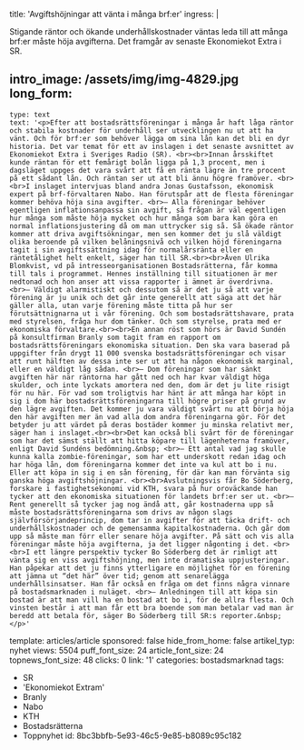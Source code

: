title: 'Avgiftshöjningar att vänta i många brf:er'
ingress: |
  <p>Stigande räntor och ökande underhållskostnader väntas leda till att många brf:er måste höja avgifterna. Det framgår av senaste Ekonomiekot Extra i SR.
  </p>
  
intro_image: /assets/img/img-4829.jpg
long_form:
  -
    type: text
    text: '<p>Efter att bostadsrättsföreningar i många år haft låga räntor och stabila kostnader för underhåll ser utvecklingen nu ut att ha vänt. Och för brf:er som behöver lägga om sina lån kan det bli en dyr historia. Det var temat för ett av inslagen i det senaste avsnittet av Ekonomiekot Extra i Sveriges Radio (SR). <br><br>Innan årsskiftet kunde räntan för ett femårigt bolån ligga på 1,3 procent, men i dagsläget uppges det vara svårt att få en ränta lägre än tre procent på ett sådant lån. Och räntan ser ut att bli ännu högre framöver. <br><br>I inslaget intervjuas bland andra Jonas Gustafsson, ekonomisk expert på brf-förvaltaren Nabo. Han förutspår att de flesta föreningar kommer behöva höja sina avgifter. <br>– Alla föreningar behöver egentligen inflationsanpassa sin avgift, så frågan är väl egentligen hur många som måste höja mycket och hur många som bara kan göra en normal inflationsjustering då om man uttrycker sig så. Så ökade räntor kommer att driva avgiftsökningar, men sen kommer det ju slå väldigt olika beroende på vilken belåningsnivå och vilken höjd föreningarna tagit i sin avgiftssättning idag för normalårsränta eller en räntetålighet helt enkelt, säger han till SR.<br><br>Även Ulrika Blomkvist, vd på intresseorganisationen Bostadsrätterna, får komma till tals i programmet. Hennes inställning till situationen är mer nedtonad och hon anser att vissa rapporter i ämnet är överdrivna. <br>– Väldigt alarmistiskt och dessutom så är det ju så att varje förening är ju unik och det går inte generellt att säga att det här gäller alla, utan varje förening måste titta på hur ser förutsättnignarna ut i vår förening. Och som bostadsrättshavare, prata med styrelsen, fråga hur dom tänker. Och som styrelse, prata med er ekonomiska förvaltare.<br><br>En annan röst som hörs är David Sundén på konsultfirman Branly som tagit fram en rapport om bostadsrättsföreningars ekonomiska situation. Den ska vara baserad på uppgifter från drygt 11 000 svenska bostadsrättsföreningar och visar att runt hälften av dessa inte ser ut att ha någon ekonomisk marginal, eller en väldigt låg sådan. <br>– Dom föreningar som har sänkt avgiften här när räntorna har gått ned och har kvar väldigt höga skulder, och inte lyckats amortera ned den, dom är det ju lite risigt för nu här. För vad som troligtvis har hänt är att många har köpt in sig i dom här bostadsrättsföreningarna till högre priser på grund av den lägre avgiften. Det kommer ju vara väldigt svårt nu att börja höja den här avgiften mer än vad alla dom andra föreningarna gör. För det betyder ju att värdet på deras bostäder kommer ju minska relativt mer, säger han i inslaget.<br><br>Det kan också bli svårt för de föreningar som har det sämst ställt att hitta köpare till lägenheterna framöver, enligt David Sundéns bedömning.&nbsp; <br>– Ett antal vad jag skulle kunna kalla zombie-föreningar, som har ett underskott redan idag och har höga lån, dom föreningarna kommer det inte va kul att bo i nu. Eller att köpa in sig i en sån förening, för där kan man förvänta sig ganska höga avgiftshöjningar. <br><br>Avslutningsvis får Bo Söderberg, forskare i fastighetsekonomi vid KTH, svara på hur oroväckande han tycker att den ekonomiska situationen för landets brf:er ser ut. <br>– Rent generellt så tycker jag nog ändå att, går kostnaderna upp så måste bostadsrättsföreningarna som drivs av någon slags självförsörjandeprincip, dom tar in avgifter för att täcka drift- och underhållskostnader och de gemensamma kapitalkostnaderna. Och går dom upp så måste man förr eller senare höja avgifter. På sätt och vis alla föreningar måste höja avgifterna, ja det ligger någonting i det. <br><br>I ett längre perspektiv tycker Bo Söderberg det är rimligt att vänta sig en viss avgiftshöjning, men inte dramatiska uppjusteringar. Han påpekar att det ju finns ytterligare en möjlighet för en förening att jämna ut “det här” över tid; genom att senarelägga underhållsinsatser. Han får också en fråga om det finns några vinnare på bostadsmarknaden i nuläget. <br>– Anledningen till att köpa sin bostad är att man vill ha en bostad att bo i, för de allra flesta. Och vinsten består i att man får ett bra boende som man betalar vad man är beredd att betala för, säger Bo Söderberg till SR:s reporter.&nbsp;</p>'
template: articles/article
sponsored: false
hide_from_home: false
artikel_typ: nyhet
views: 5504
puff_font_size: 24
article_font_size: 24
topnews_font_size: 48
clicks: 0
link: '1'
categories: bostadsmarknad
tags:
  - SR
  - 'Ekonomiekot Extram'
  - Branly
  - Nabo
  - KTH
  - Bostadsrätterna
  - Toppnyhet
id: 8bc3bbfb-5e93-46c5-9e85-b8089c95c182
